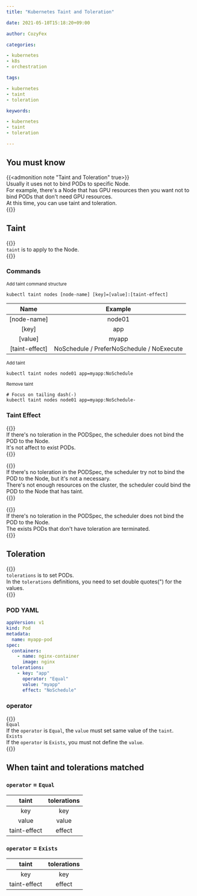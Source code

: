 ```yaml
---
title: "Kubernetes Taint and Toleration"

date: 2021-05-10T15:18:20+09:00

author: CozyFex

categories:

- kubernetes
- k8s
- orchestration

tags:

- kubernetes
- taint
- toleration

keywords:

- kubernetes
- taint
- toleration

---
```


## You must know

{{<admonition note "Taint and Toleration" true>}}  
Usually it uses not to bind PODs to specific Node.  
For example, there's a Node that has GPU resources then you want not to bind PODs that don't need GPU resources.  
At this time, you can use taint and toleration.  
{{</admonition>}}

## Taint

{{<admonition note taint true>}}  
`taint` is to apply to the Node.  
{{</admonition>}}

### Commands

<sub>Add taint command structure</sub>

```shell
kubectl taint nodes [node-name] [key]=[value]:[taint-effect]
```

| Name | Example |  
|:-:|:-:|  
| [node-name] | node01 |  
| [key] | app |  
| [value] | myapp |  
| [taint-effect] | NoSchedule / PreferNoSchedule / NoExecute |

<sub>Add taint</sub>

```shell
kubectl taint nodes node01 app=myapp:NoSchedule
```

<sub>Remove taint</sub>

```shell
# Focus on tailing dash(-)
kubectl taint nodes node01 app=myapp:NoSchedule-
```

### Taint Effect

{{<admonition note NoSchedule true>}}  
If there's no toleration in the PODSpec, the scheduler does not bind the POD to the Node.  
It's not affect to exist PODs.  
{{</admonition>}}

{{<admonition note PreferNoSchedule true>}}  
If there's no toleration in the PODSpec, the scheduler try not to bind the POD to the Node, but it's not a necessary.  
There's not enough resources on the cluster, the scheduler could bind the POD to the Node that has taint.  
{{</admonition>}}

{{<admonition note NoExecute true>}}  
If there's no toleration in the PODSpec, the scheduler does not bind the POD to the Node.  
The exists PODs that don't have toleration are terminated.  
{{</admonition>}}

## Toleration

{{<admonition note tolerations true>}}  
`tolerations` is to set PODs.  
In the `tolerations` definitions, you need to set double quotes(") for the values.  
{{</admonition>}}

### POD YAML

```yaml
appVersion: v1
kind: Pod
metadata:
  name: myapp-pod
spec:
  containers:
    - name: nginx-container
      image: nginx
  tolerations:
    - key: "app"
      operator: "Equal"
      value: "myapp"
      effect: "NoSchedule"
```

### operator

{{<admonition note operator true>}}  
`Equal`  
If the `operator` is `Equal`, the `value` must set same value of the `taint`.  
`Exists`  
If the `operator` is `Exists`, you must not define the `value`.  
{{</admonition>}}

## When taint and tolerations matched

### `operator` = `Equal`

| taint | tolerations |  
|:-:|:-:|  
| key | key |  
| value | value |  
| taint-effect | effect |

### `operator` = `Exists`

| taint | tolerations |  
|:-:|:-:|  
| key | key |  
| taint-effect | effect |
